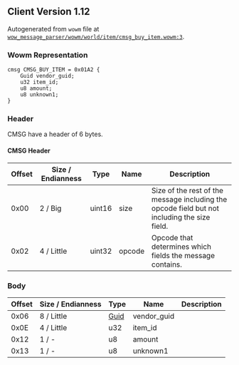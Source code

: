 ## Client Version 1.12

Autogenerated from `wowm` file at [`wow_message_parser/wowm/world/item/cmsg_buy_item.wowm:3`](https://github.com/gtker/wow_messages/tree/main/wow_message_parser/wowm/world/item/cmsg_buy_item.wowm#L3).

### Wowm Representation
```rust,ignore
cmsg CMSG_BUY_ITEM = 0x01A2 {
    Guid vendor_guid;
    u32 item_id;
    u8 amount;
    u8 unknown1;
}
```
### Header
CMSG have a header of 6 bytes.

#### CMSG Header
| Offset | Size / Endianness | Type   | Name   | Description |
| ------ | ----------------- | ------ | ------ | ----------- |
| 0x00   | 2 / Big           | uint16 | size   | Size of the rest of the message including the opcode field but not including the size field.|
| 0x02   | 4 / Little        | uint32 | opcode | Opcode that determines which fields the message contains.|
### Body
| Offset | Size / Endianness | Type | Name | Description |
| ------ | ----------------- | ---- | ---- | ----------- |
| 0x06 | 8 / Little | [Guid](../spec/packed-guid.md) | vendor_guid |  |
| 0x0E | 4 / Little | u32 | item_id |  |
| 0x12 | 1 / - | u8 | amount |  |
| 0x13 | 1 / - | u8 | unknown1 |  |
